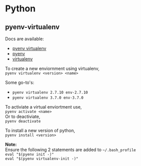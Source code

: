 # Python

## pyenv-virtualenv

Docs are available:

* [pyenv virtualenv](https://github.com/pyenv/pyenv-virtualenv)
* [pyenv](https://github.com/pyenv/pyenv)
* [virtualenv](https://virtualenv.pypa.io/en/stable/)

To create a new enviornment using virtualenv,  
`pyenv virtualenv <version> <name>`

Some go-to's:

* `pyenv virtualenv 2.7.10 env-2.7.10`
* `pyenv virtualenv 3.7.0 env-3.7.0`

To activiate a virtual enviortment use,  
`pyenv activate <name>`  
Or to deactiviate,  
`pyenv deactivate`

To install a new version of python,  
`pyenv install <version>`

**Note:**  
Ensure the following 2 statements are added to `~/.bash_profile`  
`eval "$(pyenv init -)"`  
`eval "$(pyenv virtualenv-init -)"`  